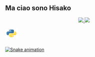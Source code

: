 ## Ma ciao sono Hisako
<div align="center">
  <a href="https://github.com/ZannaSkull">
  <img height="180em" src="https://github-readme-stats.vercel.app/api?username=ZannaSkull&show_icons=true&theme=dracula&include_all_commits=true&count_private=true"/>
  <img height="180em" src="https://github-readme-stats.vercel.app/api/top-langs/?username=ZannaSkull&layout=compact&langs_count=7&theme=dracula"/>
</div>
<div style="display: inline_block"><br>
  <img align="center" alt="ZannaSkull-Python" height="30" width="40" src="https://raw.githubusercontent.com/devicons/devicon/master/icons/python/python-original.svg">
</div>
  
  ##
  ![Snake animation](https://github.com/ZannaSkull/ZannaSkull/blob/output/github-contribution-grid-snake.svg)
 
</div>
